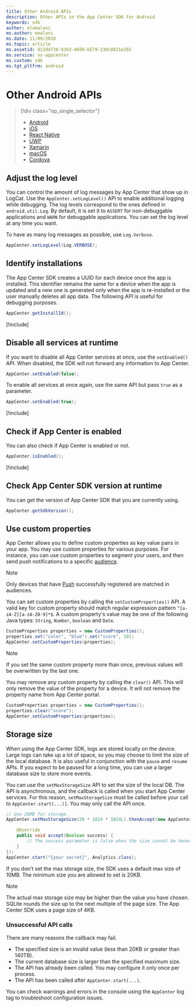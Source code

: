 ```yaml
---
title: Other Android APIs
description: Other APIs in the App Center SDK for Android
keywords: sdk
author: elamalani
ms.author: emalani
ms.date: 11/09/2018
ms.topic: article
ms.assetid: d13dd720-93b3-4658-b579-230c8821e292
ms.service: vs-appcenter
ms.custom: sdk
ms.tgt_pltfrm: android
---
```


# Other Android APIs

> [!div  class="op_single_selector"]
> * [Android](android.md)
> * [iOS](ios.md)
> * [React Native](react-native.md)
> * [UWP](uwp.md)
> * [Xamarin](xamarin.md)
> * [macOS](macos.md)
> * [Cordova](cordova.md)


## Adjust the log level

You can control the amount of log messages by App Center that show up in LogCat. Use the `AppCenter.setLogLevel()` API to enable additional logging while debugging. The log levels correspond to the ones defined in `android.util.Log`. By default, it is set it to `ASSERT` for non-debuggable applications and `WARN` for debuggable applications. You can set the log level at any time you want.

To have as many log messages as possible, use `Log.Verbose`.

```java
AppCenter.setLogLevel(Log.VERBOSE);
```

## Identify installations

The App Center SDK creates a UUID for each device once the app is installed. This identifier remains the same for a device when the app is updated and a new one is generated only when the app is re-installed or the user manually deletes all app data. The following API is useful for debugging purposes.

```java
AppCenter.getInstallId();
```

[!include[](../android-see-async.md)]

## Disable all services at runtime

If you want to disable all App Center services at once, use the `setEnabled()` API. When disabled, the SDK will not forward any information to App Center.

```java
AppCenter.setEnabled(false);
```

To enable all services at once again, use the same API but pass `true` as a parameter.

```java
AppCenter.setEnabled(true);
```

[!include[](../android-see-async.md)]

## Check if App Center is enabled

You can also check if App Center is enabled or not.

```java
AppCenter.isEnabled();
```

[!include[](../android-see-async.md)]

## Check App Center SDK version at runtime

You can get the version of App Center SDK that you are currently using.

```java
AppCenter.getSdkVersion();
```

## Use custom properties

App Center allows you to define custom properties as key value pairs in your app. You may use custom properties for various purposes. For instance, you can use custom properties to segment your users, and then send push notifications to a specific [audience](~/push/send-notification.md#audiences).

> [!NOTE]
> Only devices that have [Push](../push/android.md) successfully registered are matched in audiences.

You can set custom properties by calling the `setCustomProperties()` API. A valid key for custom property should match regular expression pattern `^[a-zA-Z][a-zA-Z0-9]*$`. A custom property's value may be one of the following Java types: `String`, `Number`, `boolean` and `Date`. 

```java
CustomProperties properties = new CustomProperties();
properties.set("color", "blue").set("score", 10);
AppCenter.setCustomProperties(properties);
```

> [!NOTE]
> If you set the same custom property more than once, previous values will be overwritten by the last one.

You may remove any custom property by calling the `clear()` API. This will only remove the value of the property for a device. It will not remove the property name from App Center portal.

```java
CustomProperties properties = new CustomProperties();
properties.clear("score");
AppCenter.setCustomProperties(properties);
```

## Storage size

When using the App Center SDK, logs are stored locally on the device. Large logs can take up a lot of space, so you may choose to limit the size of the local database. It is also useful in conjunction with the `pause` and `resume` APIs. If you expect to be paused for a long time, you can use a larger database size to store more events.

You can use the `setMaxStorageSize` API to set the size of the local DB. The API is asynchronous, and the callback is called when you start App Center services. For this reason, `setMaxStorageSize` must be called before your call to `AppCenter.start(...)]`. You may only call the API once.

```java
// Use 20MB for storage.
AppCenter.setMaxStorageSize(20 * 1024 * 1024L).thenAccept(new AppCenterConsumer<Boolean>() {

    @Override
    public void accept(Boolean success) {
        // The success parameter is false when the size cannot be honored.
    }
});
AppCenter.start("{your secret}", Analytics.class);
```

If you don't set the max storage size, the SDK uses a default max size of 10MB. The minimum size you are allowed to set is 20KB.

> [!NOTE]
> The actual max storage size may be higher than the value you have chosen. SQLite rounds the size up to the next multiple of the page size. The App Center SDK uses a page size of 4KB.

### Unsuccessful API calls

There are many reasons the callback may fail.

* The specified size is an invalid value (less than 20KB or greater than 140TB).
* The current database size is larger than the specified maximum size.
* The API has already been called. You may configure it only once per process.
* The API has been called after `AppCenter.start(...)`.

You can check warnings and errors in the console using the `AppCenter` log tag to troubleshoot configuration issues.